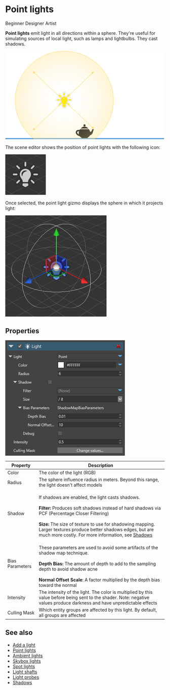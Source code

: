 # Point lights

<span class="label label-doc-level">Beginner</span>
<span class="label label-doc-audience">Designer</span>
<span class="label label-doc-audience">Artist</span>

**Point lights** emit light in all directions within a sphere. They're useful for simulating sources of local light, such as lamps and lightbulbs. They cast shadows.

![media/PointLightOverview.png](media/PointLightOverview.png) 

The scene editor shows the position of point lights with the following icon:

![media/PointLight.png](media/PointLight.png) 

Once selected, the point light gizmo displays the sphere in which it projects light:

![media/PointLightSelected.png](media/PointLightSelected.png)

## Properties

![media/PointLightProperties.png](media/PointLightProperties.png) 

| Property            | Description                                                        
| ------------------- | ------------------ 
| Color               | The color of the light (RGB)
| Radius              | The sphere influence radius in meters. Beyond this range, the light doesn't affect models
| Shadow             | <br>If shadows are enabled, the light casts shadows.</br><br> **Filter:** Produces soft shadows instead of hard shadows via PCF (Percentage Closer Filtering) </br> <br>**Size:** The size of texture to use for shadowing mapping. Larger textures produce better shadows edges, but are much more costly. For more information, see [Shadows](shadows.md)</br>
| Bias Parameters     | <br>These parameters are used to avoid some artifacts of the shadow map technique.</br> <br>**Depth Bias:** The amount of depth to add to the sampling depth to avoid shadow acne</br> <br>**Normal Offset Scale**: A factor multiplied by the depth bias toward the normal </br>
| Intensity           | The intensity of the light. The color is multiplied by this value before being sent to the shader. Note: negative values produce darkness and have unpredictable effects
| Culling Mask        | Which entity groups are affected by this light. By default, all groups are affected

## See also

* [Add a light](add-a-light.md)
* [Point lights](point-lights.md)
* [Ambient lights](ambient-lights.md)
* [Skybox lights](skybox-lights.md)
* [Spot lights](spot-lights.md)
* [Light shafts](light-shafts.md)
* [Light probes](light-probes.md)
* [Shadows](shadows.md)